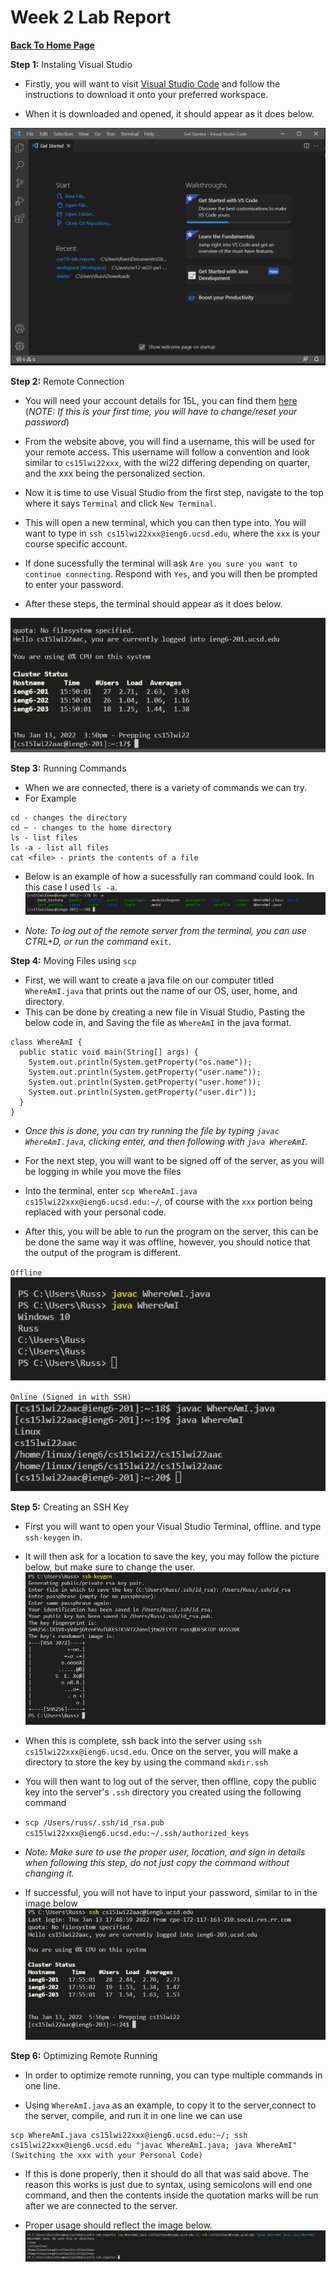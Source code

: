 # Week 2 Lab Report
[__Back To Home Page__](https://russmaster76.github.io/cse15l-lab-reports/)

__Step 1:__ Instaling Visual Studio
* Firstly, you will want to visit [Visual Studio Code](https://code.visualstudio.com/) and follow the instructions to download it onto your preferred workspace.

* When it is downloaded and opened, it should appear as it does below.

![image](Lab2pic1.PNG)

__Step 2:__ Remote Connection
* You will need your account details for 15L, you can find them [here](https://sdacs.ucsd.edu/~icc/index.php) (*NOTE: If this is your first time, you will have to change/reset your password*)

* From the website above, you will find a username, this will be used for your remote access. This username will follow a convention and look similar to `cs15lwi22xxx`, with the wi22 differing depending on quarter, and the xxx being the personalized section.

* Now it is time to use Visual Studio from the first step, navigate to the top where it says `Terminal` and click `New Terminal`. 

* This will open a new terminal, which you can then type into. You will want to type in `ssh cs15lwi22xxx@ieng6.ucsd.edu`, where the `xxx` is your course specific account.

* If done sucessfully the terminal will ask `Are you sure you want to continue connecting`. Respond with `Yes`, and you will then be prompted to enter your password.

* After these steps, the terminal should appear as it does below.

![image](Lab2pic2.PNG)

__Step 3:__ Running Commands
* When we are connected, there is a variety of commands we can try. 
* For Example
```
cd - changes the directory
cd ~ - changes to the home directory
ls - list files
ls -a - list all files
cat <file> - prints the contents of a file
```
* Below is an example of how a sucessfully ran command could look. In this case I used `ls -a`.
![image](Lab2pic3.PNG)

* *Note: To log out of the remote server from the terminal, you can use CTRL+D, or run the command* `exit`.

__Step 4:__ Moving Files using `scp`
* First, we will want to create a java file on our computer titled `WhereAmI.java` that prints out the name of our OS, user, home, and directory. 
* This can be done by creating a new file in Visual Studio, Pasting the below code in, and Saving the file as `WhereAmI` in the java format.
```
class WhereAmI {
  public static void main(String[] args) {
    System.out.println(System.getProperty("os.name"));
    System.out.println(System.getProperty("user.name"));
    System.out.println(System.getProperty("user.home"));
    System.out.println(System.getProperty("user.dir"));
  }
}
```
* *Once this is done, you can try running the file by typing `javac WhereAmI.java`, clicking enter, and then following with `java WhereAmI`.*

* For the next step, you will want to be signed off of the server, as you will be logging in while you move the files
* Into the terminal, enter `scp WhereAmI.java cs15lwi22xxx@ieng6.ucsd.edu:~/`, of course with the `xxx` portion being replaced with your personal code.

* After this, you will be able to run the program on the server, this can be be done the same way it was offline, however, you should notice that the output of the program is different.

`Offline`
![image](Lab2pic5.PNG)

`Online (Signed in with SSH)`
![image](Lab2pic4.PNG)

__Step 5:__ Creating an SSH Key

* First you will want to open your Visual Studio Terminal, offline. and type `ssh-keygen` in. 
* It will then ask for a location to save the key, you may follow the picture below, but make sure to change the user.
![image](Lab2pic6.PNG)
* When this is complete, ssh back into the server using  `ssh cs15lwi22xxx@ieng6.ucsd.edu`. Once on the server, you will make a directory to store the key by using the command `mkdir.ssh`

* You will then want to log out of the server, then offline, copy the public key into the server's `.ssh` directory you created using the following command 
* `scp /Users/russ/.ssh/id_rsa.pub cs15lwi22xxx@ieng6.ucsd.edu:~/.ssh/authorized_keys`
* *Note: Make sure to use the proper user, location, and sign in details when following this step, do not just copy the command without changing it.*
* If successful, you will not have to input your password, similar to in the image below
![image](Lab2pic7.PNG)

__Step 6:__ Optimizing Remote Running

* In order to optimize remote running, you can type multiple commands in one line.

* Using `WhereAmI.java` as an example, to copy it to the server,connect to the server, compile, and run it in one line we can use
```
scp WhereAmI.java cs15lwi22xxx@ieng6.ucsd.edu:~/; ssh cs15lwi22xxx@ieng6.ucsd.edu "javac WhereAmI.java; java WhereAmI"
(Switching the xxx with your Personal Code)
```
* If this is done properly, then it should do all that was said above. The reason this works is just due to syntax, using semicolons will end one command, and then the contents inside the quotation marks will be run after we are connected to the server.

* Proper usage should reflect the image below.
![image](Lab2pic8.PNG)